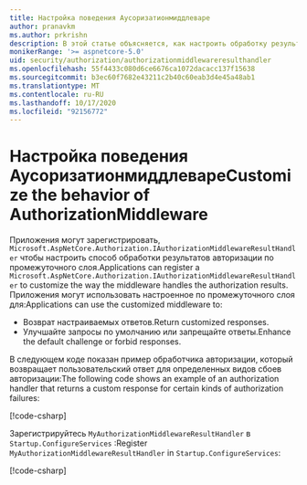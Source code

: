 ```yaml
---
title: Настройка поведения Аусоризатионмиддлеваре
author: pranavkm
ms.author: prkrishn
description: В этой статье объясняется, как настроить обработку результатов Аусоризатионмиддлеваре.
monikerRange: '>= aspnetcore-5.0'
uid: security/authorization/authorizationmiddlewareresulthandler
ms.openlocfilehash: 55f4433c080d6ce6676ca1072dacacc137f15638
ms.sourcegitcommit: b3ec60f7682e43211c2b40c60eab3d4e45a48ab1
ms.translationtype: MT
ms.contentlocale: ru-RU
ms.lasthandoff: 10/17/2020
ms.locfileid: "92156772"
---
```

# <a name="customize-the-behavior-of-authorizationmiddleware"></a><span data-ttu-id="9b3dc-103">Настройка поведения Аусоризатионмиддлеваре</span><span class="sxs-lookup"><span data-stu-id="9b3dc-103">Customize the behavior of AuthorizationMiddleware</span></span>

<span data-ttu-id="9b3dc-104">Приложения могут зарегистрировать, `Microsoft.AspNetCore.Authorization.IAuthorizationMiddlewareResultHandler` чтобы настроить способ обработки результатов авторизации по промежуточного слоя.</span><span class="sxs-lookup"><span data-stu-id="9b3dc-104">Applications can register a `Microsoft.AspNetCore.Authorization.IAuthorizationMiddlewareResultHandler` to customize the way the middleware handles the authorization results.</span></span> <span data-ttu-id="9b3dc-105">Приложения могут использовать настроенное по промежуточного слоя для:</span><span class="sxs-lookup"><span data-stu-id="9b3dc-105">Applications can use the customized middleware to:</span></span>

* <span data-ttu-id="9b3dc-106">Возврат настраиваемых ответов.</span><span class="sxs-lookup"><span data-stu-id="9b3dc-106">Return customized responses.</span></span>
* <span data-ttu-id="9b3dc-107">Улучшайте запросы по умолчанию или запрещайте ответы.</span><span class="sxs-lookup"><span data-stu-id="9b3dc-107">Enhance the default challenge or forbid responses.</span></span>

<span data-ttu-id="9b3dc-108">В следующем коде показан пример обработчика авторизации, который возвращает пользовательский ответ для определенных видов сбоев авторизации:</span><span class="sxs-lookup"><span data-stu-id="9b3dc-108">The following code shows an example of an authorization handler that returns a custom response for certain kinds of authorization failures:</span></span>

[!code-csharp[](customizingauthorizationmiddlewareresponse/sample/AuthorizationMiddlewareResultHandlerSample/MyAuthorizationMiddlewareResultHandler.cs)]

<span data-ttu-id="9b3dc-109">Зарегистрируйтесь `MyAuthorizationMiddlewareResultHandler` в `Startup.ConfigureServices` :</span><span class="sxs-lookup"><span data-stu-id="9b3dc-109">Register `MyAuthorizationMiddlewareResultHandler` in `Startup.ConfigureServices`:</span></span>

[!code-csharp[](customizingauthorizationmiddlewareresponse/sample/AuthorizationMiddlewareResultHandlerSample/Startup.cs?name=snippet)]

<!-- <xref:Microsoft.AspNetCore.Authorization.IAuthorizationMiddlewareResultHandler /> -->